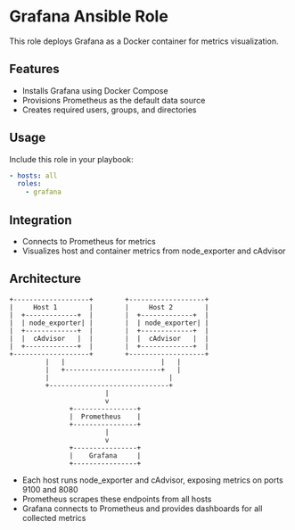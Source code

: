 # Grafana Ansible Role

This role deploys Grafana as a Docker container for metrics visualization.

## Features
- Installs Grafana using Docker Compose
- Provisions Prometheus as the default data source
- Creates required users, groups, and directories

## Usage
Include this role in your playbook:
```yaml
- hosts: all
  roles:
    - grafana
```

## Integration
- Connects to Prometheus for metrics
- Visualizes host and container metrics from node_exporter and cAdvisor

## Architecture

```
+-------------------+        +-------------------+
|     Host 1        |        |     Host 2        |
|  +-------------+  |        |  +-------------+  |
|  | node_exporter| |        |  | node_exporter| |
|  +-------------+  |        |  +-------------+  |
|  |  cAdvisor   |  |        |  |  cAdvisor   |  |
|  +-------------+  |        |  +-------------+  |
+-------------------+        +-------------------+
         |   |                        |   |
         |   +------------------------+   |
         |                              |
         +------------------------------+
                        |
                        v
               +----------------+
               |  Prometheus    |
               +----------------+
                        |
                        v
               +----------------+
               |    Grafana     |
               +----------------+
```

- Each host runs node_exporter and cAdvisor, exposing metrics on ports 9100 and 8080
- Prometheus scrapes these endpoints from all hosts
- Grafana connects to Prometheus and provides dashboards for all collected metrics 